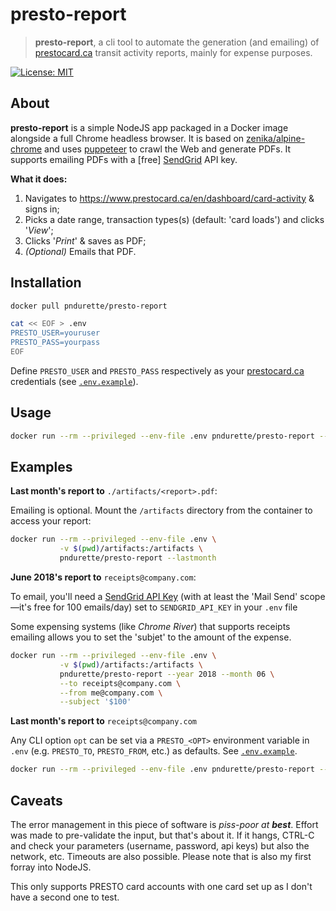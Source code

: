 # presto-report

>  **presto-report**, a cli tool to automate the generation (and emailing) of [prestocard.ca](https://www.prestocard.ca) transit activity reports, mainly for expense purposes.

[![License: MIT](https://img.shields.io/badge/License-MIT-yellow.svg)](https://opensource.org/licenses/MIT)

## About

**presto-report** is a simple NodeJS app packaged in a Docker image alongside a full Chrome headless browser. It is based on [zenika/alpine-chrome](https://github.com/Zenika/alpine-chrome) and uses [puppeteer](https://github.com/GoogleChrome/puppeteer) to crawl the Web and generate PDFs. It supports emailing PDFs with a [free] [SendGrid](https://sendgrid.com) API key.

**What it does:**

1. Navigates to https://www.prestocard.ca/en/dashboard/card-activity & signs in;
2. Picks a date range, transaction types(s) (default: 'card loads') and clicks '*View*';
3. Clicks '*Print*' & saves as PDF;
4. *(Optional)* Emails that PDF.



## Installation

```bash
docker pull pndurette/presto-report
```

```bash
cat << EOF > .env
PRESTO_USER=youruser
PRESTO_PASS=yourpass
EOF
```

Define `PRESTO_USER` and `PRESTO_PASS` respectively as your [prestocard.ca](https://www.prestocard.ca/) credentials (see [`.env.example`](.env.example)). 



## Usage

```bash
docker run --rm --privileged --env-file .env pndurette/presto-report --help
```

## Examples

**Last month's report to** `./artifacts/<report>.pdf`:

Emailing is optional. Mount the `/artifacts` directory from the container to access your report:

```bash
docker run --rm --privileged --env-file .env \
           -v $(pwd)/artifacts:/artifacts \
           pndurette/presto-report --lastmonth
```

**June 2018's report to** `receipts@company.com`:

To email, you'll need a [SendGrid API Key](https://sendgrid.com/pricing/) (with at least the 'Mail Send' scope—it's free for 100 emails/day) set to `SENDGRID_API_KEY` in your `.env` file

Some expensing systems (like *Chrome River*) that supports receipts emailing allows you to set the 'subjet' to the amount of the expense.

```bash
docker run --rm --privileged --env-file .env \
           -v $(pwd)/artifacts:/artifacts \
           pndurette/presto-report --year 2018 --month 06 \
           --to receipts@company.com \
           --from me@company.com \
           --subject '$100'
```

**Last month's report to** `receipts@company.com`

Any CLI option `opt` can be set via a  `PRESTO_<OPT>` environment variable in `.env` (e.g. `PRESTO_TO`, `PRESTO_FROM`, etc.) as defaults. See [`.env.example`](.env.example).

```bash
docker run --rm --privileged --env-file .env pndurette/presto-report --lastmonth
```

## Caveats 

The error management in this piece of software is *piss-poor at **best***. Effort was made to pre-validate the input, but that's about it. If it hangs, CTRL-C and check your parameters (username, password, api keys) but also the network, etc. Timeouts are also possible. Please note that is also my first forray into NodeJS.

This only supports PRESTO card accounts with one card set up as I don't have a second one to test.